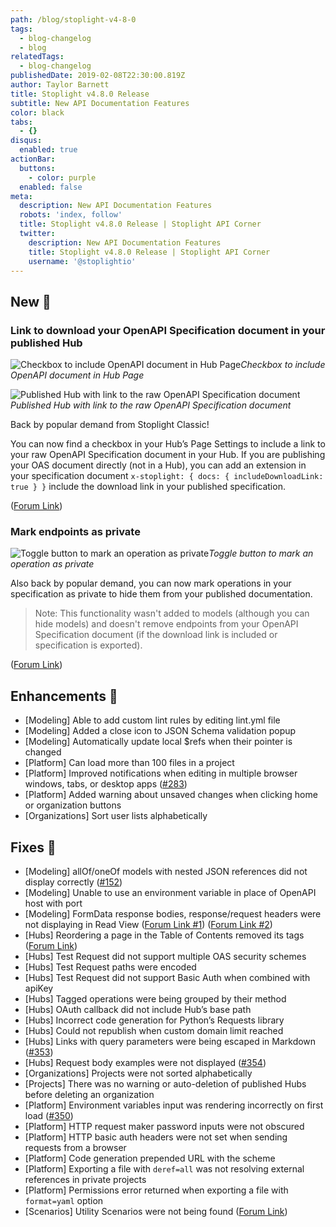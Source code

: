 ```yaml
---
path: /blog/stoplight-v4-8-0
tags:
  - blog-changelog
  - blog
relatedTags:
  - blog-changelog
publishedDate: 2019-02-08T22:30:00.819Z
author: Taylor Barnett
title: Stoplight v4.8.0 Release
subtitle: New API Documentation Features
color: black
tabs:
  - {}
disqus:
  enabled: true
actionBar:
  buttons:
    - color: purple
  enabled: false
meta:
  description: New API Documentation Features
  robots: 'index, follow'
  title: Stoplight v4.8.0 Release | Stoplight API Corner
  twitter:
    description: New API Documentation Features
    title: Stoplight v4.8.0 Release | Stoplight API Corner
    username: '@stoplightio'
---
```

## New 🚀

### Link to download your OpenAPI Specification document in your published Hub

![Checkbox to include OpenAPI document in Hub Page](/images/download-link-checkbox.png)_Checkbox to include OpenAPI document in Hub Page_

![Published Hub with link to the raw OpenAPI Specification document](/images/download-link-included.png)_Published Hub with link to the raw OpenAPI Specification document_

Back by popular demand from Stoplight Classic!

You can now find a checkbox in your Hub’s Page Settings to include a link to your raw OpenAPI Specification document in your Hub. If you are publishing your OAS document directly (not in a Hub), you can add an extension in your specification document `x-stoplight: { docs: { includeDownloadLink: true } }` include the download link in your published specification. 

([Forum Link](https://community.stoplight.io/t/allow-users-to-download-swagger-file))

### Mark endpoints as private

![Toggle button to mark an operation as private](/images/private-endpoint.png)_Toggle button to mark an operation as private_

Also back by popular demand, you can now mark operations in your specification as private to hide them from your published documentation. 

> Note: This functionality wasn't added to models (although you can hide models) and doesn't remove endpoints from your OpenAPI Specification document (if the download link is included or specification is exported).

([Forum Link](https://community.stoplight.io/t/public-private-endpoint-designation))

## Enhancements 💪

* [Modeling] Able to add custom lint rules by editing lint.yml file
* [Modeling] Added a close icon to JSON Schema validation popup
* [Modeling] Automatically update local $refs when their pointer is changed
* [Platform] Can load more than 100 files in a project
* [Platform] Improved notifications when editing in multiple browser windows, tabs, or desktop apps ([\#283](https://github.com/stoplightio/desktop/issues/283))
* [Platform] Added warning about unsaved changes when clicking home or organization buttons
* [Organizations] Sort user lists alphabetically

## Fixes 🔧

* [Modeling] allOf/oneOf models with nested JSON references did not display correctly ([\#152](https://github.com/stoplightio/desktop/issues/152))
* [Modeling] Unable to use an environment variable in place of OpenAPI host with port
* [Modeling] FormData response bodies, response/request headers were not displaying in Read View ([Forum Link #1](https://community.stoplight.io/t/response-headers-do-not-show-up-in-published-api-docs)) ([Forum Link #2](https://community.stoplight.io/t/example-request-body-not-showing-up-in-read-view))
* [Hubs] Reordering a page in the Table of Contents removed its tags ([Forum Link](https://community.stoplight.io/t/page-tags-are-lost-when-reordering-pages))
* [Hubs] Test Request did not support multiple OAS security schemes
* [Hubs] Test Request paths were encoded
* [Hubs] Test Request did not support Basic Auth when combined with apiKey
* [Hubs] Tagged operations were being grouped by their method
* [Hubs] OAuth callback did not include Hub’s base path
* [Hubs] Incorrect code generation for Python’s Requests library
* [Hubs] Could not republish when custom domain limit reached
* [Hubs] Links with query parameters were being escaped in Markdown ([\#353](https://github.com/stoplightio/desktop/issues/353))
* [Hubs] Request body examples were not displayed ([\#354](https://github.com/stoplightio/desktop/issues/354))
* [Organizations] Projects were not sorted alphabetically
* [Projects] There was no warning or auto-deletion of published Hubs before deleting an organization
* [Platform] Environment variables input was rendering incorrectly on first load ([\#350](https://github.com/stoplightio/desktop/issues/350))
* [Platform] HTTP request maker password inputs were not obscured
* [Platform] HTTP basic auth headers were not set when sending requests from a browser
* [Platform] Code generation prepended URL with the scheme
* [Platform] Exporting a file with `deref=all` was not resolving external references in private projects
* [Platform] Permissions error returned when exporting a file with `format=yaml` option
* [Scenarios] Utility Scenarios were not being found ([Forum Link](https://community.stoplight.io/t/reference-utility-models-in-test-scenarios-is-not-working))
